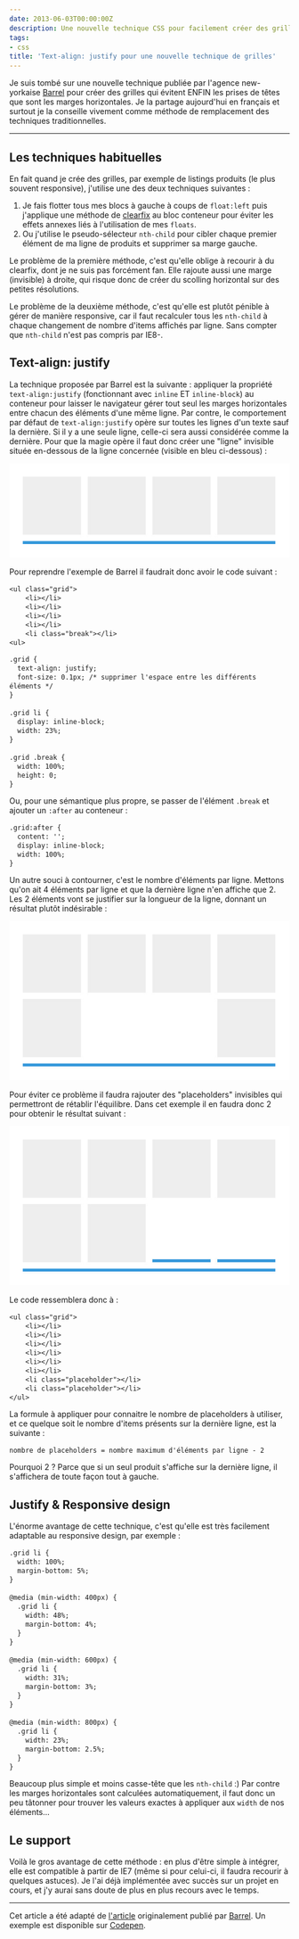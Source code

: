 ```yaml
---
date: 2013-06-03T00:00:00Z
description: Une nouvelle technique CSS pour facilement créer des grilles
tags:
- css
title: 'Text-align: justify pour une nouvelle technique de grilles'
---
```


Je suis tombé sur une nouvelle technique publiée par l'agence new-yorkaise [Barrel](http://www.barrelny.com/) pour créer des grilles qui évitent ENFIN les prises de têtes que sont les marges horizontales. Je la partage aujourd'hui en français et surtout je la conseille vivement comme méthode de remplacement des techniques traditionnelles.

---

## Les techniques habituelles

En fait quand je crée des grilles, par exemple de listings produits (le plus souvent responsive), j'utilise une des deux techniques suivantes&nbsp;:


1. Je fais flotter tous mes blocs à gauche à coups de `float:left` puis j'applique une méthode de [clearfix](http://nicolasgallagher.com/micro-clearfix-hack/) au bloc conteneur pour éviter les effets annexes liés à l'utilisation de mes `floats`.
2. Ou j'utilise le pseudo-sélecteur `nth-child` pour cibler chaque premier élément de ma ligne de produits et supprimer sa marge gauche.

Le problème de la première méthode, c'est qu'elle oblige à recourir à du clearfix, dont je ne suis pas forcément fan. Elle rajoute aussi une marge (invisible) à droite, qui risque donc de créer du scolling horizontal sur des petites résolutions.

Le problème de la deuxième méthode, c'est qu'elle est plutôt pénible à gérer de manière responsive, car il faut recalculer tous les `nth-child` à chaque changement de nombre d'items affichés par ligne. Sans compter que `nth-child` n'est pas compris par IE8-.

## Text-align: justify

La technique proposée par Barrel est la suivante&nbsp;: appliquer la propriété `text-align:justify` (fonctionnant avec `inline` ET `inline-block`) au conteneur pour laisser le navigateur gérer tout seul les marges horizontales entre chacun des éléments d'une même ligne. Par contre, le comportement par défaut de `text-align:justify` opère sur toutes les lignes d'un texte sauf la dernière. Si il y a une seule ligne, celle-ci sera aussi considérée comme la dernière. Pour que la magie opère il faut donc créer une "ligne" invisible située en-dessous de la ligne concernée (visible en bleu ci-dessous)&nbsp;:

![Justify 1](/assets/img/justify-1.jpg)

Pour reprendre l'exemple de Barrel il faudrait donc avoir le code suivant&nbsp;:

    <ul class="grid">
        <li></li>
        <li></li>
        <li></li>
        <li></li>
        <li class="break"></li>
    <ul>

<p></p>

    .grid {
      text-align: justify;
      font-size: 0.1px; /* supprimer l'espace entre les différents éléments */
    }

    .grid li {
      display: inline-block;
      width: 23%;
    }

    .grid .break {
      width: 100%;
      height: 0;
    }

Ou, pour une sémantique plus propre, se passer de l'élément `.break` et ajouter un `:after` au conteneur&nbsp;:

    .grid:after {
      content: '';
      display: inline-block;
      width: 100%;
    }

Un autre souci à contourner, c'est le nombre d'éléments par ligne. Mettons qu'on ait 4 éléments par ligne et que la dernière ligne n'en affiche que 2. Les 2 éléments vont se justifier sur la longueur de la ligne, donnant un résultat plutôt indésirable&nbsp;:

![Justify 2](/assets/img/justify-2.jpg)

Pour éviter ce problème il faudra rajouter des "placeholders" invisibles qui permettront de rétablir l'équilibre. Dans cet exemple il en faudra donc 2 pour obtenir le résultat suivant&nbsp;:

![Justify 3](/assets/img/justify-3.jpg)

Le code ressemblera donc à&nbsp;:

    <ul class="grid">
        <li></li>
        <li></li>
        <li></li>
        <li></li>
        <li></li>
        <li></li>
        <li class="placeholder"></li>
        <li class="placeholder"></li>
    </ul>

La formule à appliquer pour connaitre le nombre de placeholders à utiliser, et ce quelque soit le nombre d'items présents sur la dernière ligne, est la suivante&nbsp;:

<pre><code class="nohighlight">nombre de placeholders = nombre maximum d'éléments par ligne - 2</code></pre>

Pourquoi 2&nbsp;? Parce que si un seul produit s'affiche sur la dernière ligne, il s'affichera de toute façon tout à gauche.

## Justify & Responsive design

L'énorme avantage de cette technique, c'est qu'elle est très facilement adaptable au responsive design, par exemple&nbsp;:

    .grid li {
      width: 100%;
      margin-bottom: 5%;
    }

    @media (min-width: 400px) {
      .grid li {
        width: 48%;
        margin-bottom: 4%;
      }
    }

    @media (min-width: 600px) {
      .grid li {
        width: 31%;
        margin-bottom: 3%;
      }
    }

    @media (min-width: 800px) {
      .grid li {
        width: 23%;
        margin-bottom: 2.5%;
      }
    }

Beaucoup plus simple et moins casse-tête que les `nth-child`&nbsp;:) Par contre les marges horizontales sont calculées automatiquement, il faut donc un peu tâtonner pour trouver les valeurs exactes à appliquer aux `width` de nos éléments...

## Le support

Voilà le gros avantage de cette méthode&nbsp;: en plus d'être simple à intégrer, elle est compatible à partir de IE7 (même si pour celui-ci, il faudra recourir à quelques astuces). Je l'ai déjà implémentée avec succès sur un projet en cours, et j'y aurai sans doute de plus en plus recours avec le temps.

---

<p class="info">Cet article a été adapté de <a href="http://www.barrelny.com/blog/text-align-justify-and-rwd/">l'article</a> originalement publié par <a href="http://www.barrelny.com/">Barrel</a>. Un exemple est disponible sur <a href="http://codepen.io/patrickkunka/pen/GECBF">Codepen</a>.</p>
